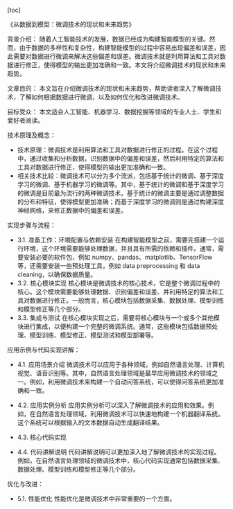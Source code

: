 
[toc]                    
                
                
《从数据到模型：微调技术的现状和未来趋势》

背景介绍：
随着人工智能技术的发展，数据已经成为构建智能模型的关键。然而，由于数据的多样性和复杂性，构建智能模型的过程中容易出现偏差和误差，因此需要对数据进行微调来解决这些偏差和误差。微调技术就是利用算法和工具对数据进行修正，使得模型的输出更加准确和一致。本文将介绍微调技术的现状和未来趋势。

文章目的：
本文旨在介绍微调技术的现状和未来趋势，帮助读者深入了解微调技术，了解如何根据数据进行微调，以及如何优化和改进微调技术。

目标受众：
本文适合人工智能、机器学习、数据挖掘等领域的专业人士、学生和爱好者阅读。

技术原理及概念：

- 技术原理：微调技术是利用算法和工具对数据进行修正的过程。在这个过程中，通过收集和分析数据，识别数据中的偏差和误差，然后利用特定的算法和工具对数据进行修正，使得模型的输出更加准确和一致。
- 相关技术比较：微调技术可以分为多个流派，包括基于统计的微调、基于深度学习的微调、基于机器学习的微调等。其中，基于统计的微调和基于深度学习的微调是目前最为流行的两种微调技术。基于统计的微调主要是通过调整数据的分布和特征，使得模型更加准确；而基于深度学习的微调则是通过构建深度神经网络，来修正数据中的偏差和误差。

实现步骤与流程：

- 3.1. 准备工作：环境配置与依赖安装
在构建智能模型之前，需要先搭建一个运行环境，这个环境需要能够处理数据，并且具有所需的依赖和插件。通常，需要安装必要的软件包，例如 numpy、pandas、matplotlib、TensorFlow 等，还需要安装一些预处理工具，例如 data preprocessing 和 data cleaning，以确保数据质量。
- 3.2. 核心模块实现
核心模块是微调技术的核心技术，它是整个微调过程中的核心。这个模块需要能够处理数据、识别偏差和误差、并利用特定的算法和工具对数据进行修正。一般而言，核心模块包括数据采集、数据处理、模型训练和模型修正等几个部分。
- 3.3. 集成与测试
在核心模块实现之后，需要将核心模块与一个或多个其他模块进行集成，以便构建一个完整的微调系统。通常，这些模块包括数据预处理、模型训练、模型修正、模型测试和模型部署等。

应用示例与代码实现讲解：

- 4.1. 应用场景介绍
微调技术可以应用于各种领域，例如自然语言处理、计算机视觉、语音识别等。其中，自然语言处理领域是最早应用微调技术的领域之一。例如，利用微调技术来构建一个自动问答系统，可以使得问答系统更加准确和一致。
- 4.2. 应用实例分析
应用实例分析可以深入了解微调技术的应用和效果。例如，在自然语言处理领域，利用微调技术可以快速地构建一个机器翻译系统。这个系统可以根据输入的文本数据自动生成翻译结果。
- 4.3. 核心代码实现

- 4.4. 代码讲解说明
代码讲解说明可以更加深入地了解微调技术的实现过程。例如，在自然语言处理领域的微调技术中，核心代码实现通常包括数据采集、数据处理、模型训练和模型修正等几个部分。

优化与改进：

- 5.1. 性能优化
性能优化是微调技术中非常重要的一个方面。

